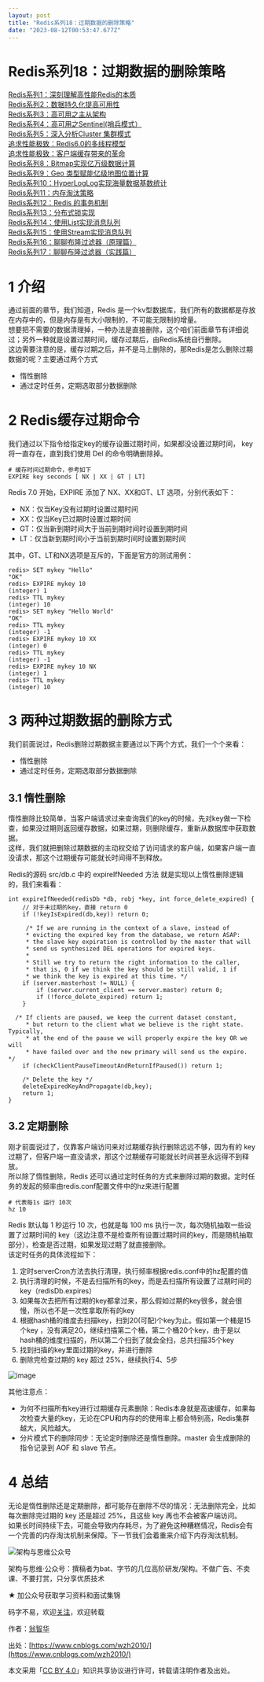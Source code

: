 ```yaml
---
layout: post
title: "Redis系列18：过期数据的删除策略"
date: "2023-08-12T00:53:47.677Z"
---
```

Redis系列18：过期数据的删除策略
===================

[Redis系列1：深刻理解高性能Redis的本质](https://www.cnblogs.com/wzh2010/p/15886787.html "Redis系列1：深刻理解高性能Redis的本质")  
[Redis系列2：数据持久化提高可用性](https://www.cnblogs.com/wzh2010/p/15886790.html "Redis系列2：数据持久化提高可用性")  
[Redis系列3：高可用之主从架构](https://www.cnblogs.com/wzh2010/p/15886795.html "Redis系列3：高可用之主从架构")  
[Redis系列4：高可用之Sentinel(哨兵模式）](https://www.cnblogs.com/wzh2010/p/15886797.html "Redis系列4：高可用之Sentinel(哨兵模式）")  
[Redis系列5：深入分析Cluster 集群模式](https://www.cnblogs.com/wzh2010/p/15886799.html "Redis系列5：深入分析Cluster 集群模式 ")  
[追求性能极致：Redis6.0的多线程模型](https://www.cnblogs.com/wzh2010/p/15886804.html "追求性能极致：Redis6.0的多线程模型")  
[追求性能极致：客户端缓存带来的革命](https://www.cnblogs.com/wzh2010/p/15886809.html "追求性能极致：客户端缓存带来的革命")  
[Redis系列8：Bitmap实现亿万级数据计算](https://www.cnblogs.com/wzh2010/p/15886801.html "Redis系列8：Bitmap实现亿万级数据计算")  
[Redis系列9：Geo 类型赋能亿级地图位置计算](https://www.cnblogs.com/wzh2010/p/15886803.html "Redis系列9：Geo 类型赋能亿级地图位置计算")  
[Redis系列10：HyperLogLog实现海量数据基数统计](https://www.cnblogs.com/wzh2010/p/16859839.html "Redis系列10：HyperLogLog实现海量数据基数统计")  
[Redis系列11：内存淘汰策略](https://www.cnblogs.com/wzh2010/p/16882758.html "Redis系列11：内存淘汰策略")  
[Redis系列12：Redis 的事务机制](https://www.cnblogs.com/wzh2010/p/17154368.html "Redis系列12：Redis 的事务机制")  
[Redis系列13：分布式锁实现](https://www.cnblogs.com/wzh2010/p/17205387.html "Redis系列13：分布式锁实现")  
[Redis系列14：使用List实现消息队列](https://www.cnblogs.com/wzh2010/p/17205390.html "Redis系列14：使用List实现消息队列")  
[Redis系列15：使用Stream实现消息队列](https://www.cnblogs.com/wzh2010/p/17205395.html "Redis系列15：使用Stream实现消息队列")  
[Redis系列16：聊聊布隆过滤器（原理篇）](https://www.cnblogs.com/wzh2010/p/17205403.html "Redis系列16：聊聊布隆过滤器（原理篇）")  
[Redis系列17：聊聊布隆过滤器（实践篇）](https://www.cnblogs.com/wzh2010/p/17205407.html "Redis系列17：聊聊布隆过滤器（实践篇）")

1 介绍
====

通过前面的章节，我们知道，Redis 是一个kv型数据库，我们所有的数据都是存放在内存中的，但是内存是有大小限制的，不可能无限制的增量。  
想要把不需要的数据清理掉，一种办法是直接删除，这个咱们前面章节有详细说过；另外一种就是设置过期时间，缓存过期后，由Redis系统自行删除。  
这边需要注意的是，缓存过期之后，并不是马上删除的，那Redis是怎么删除过期数据的呢？主要通过两个方式

*   惰性删除
*   通过定时任务，定期选取部分数据删除

2 Redis缓存过期命令
=============

我们通过以下指令给指定key的缓存设置过期时间，如果都没设置过期时间， key 将一直存在，直到我们使用 Del 的命令明确删除掉。

    # 缓存时间过期命令，参考如下
    EXPIRE key seconds [ NX | XX | GT | LT] 
    

Redis 7.0 开始，EXPIRE 添加了 NX、XX和GT、LT 选项，分别代表如下：

*   NX：仅当Key没有过期时设置过期时间
*   XX：仅当Key已过期时设置过期时间
*   GT：仅当新到期时间大于当前到期时间时设置到期时间
*   LT：仅当新到期时间小于当前到期时间时设置到期时间

其中，GT、LT和NX选项是互斥的，下面是官方的测试用例：

    redis> SET mykey "Hello"
    "OK"
    redis> EXPIRE mykey 10
    (integer) 1
    redis> TTL mykey
    (integer) 10
    redis> SET mykey "Hello World"
    "OK"
    redis> TTL mykey
    (integer) -1
    redis> EXPIRE mykey 10 XX
    (integer) 0
    redis> TTL mykey
    (integer) -1
    redis> EXPIRE mykey 10 NX
    (integer) 1
    redis> TTL mykey
    (integer) 10
    
    

3 两种过期数据的删除方式
=============

我们前面说过，Redis删除过期数据主要通过以下两个方式，我们一个个来看：

*   惰性删除
*   通过定时任务，定期选取部分数据删除

3.1 惰性删除
--------

惰性删除比较简单，当客户端请求过来查询我们的key的时候，先对key做一下检查，如果没过期则返回缓存数据，如果过期，则删除缓存，重新从数据库中获取数据。  
这样，我们就把删除过期数据的主动权交给了访问请求的客户端，如果客户端一直没请求，那这个过期缓存可能就长时间得不到释放。

Redis的源码 src/db.c 中的 expireIfNeeded 方法 就是实现以上惰性删除逻辑的，我们来看看：

    int expireIfNeeded(redisDb *db, robj *key, int force_delete_expired) {
        // 对于未过期的key，直接 return 0
        if (!keyIsExpired(db,key)) return 0;	
    	
    	 /* If we are running in the context of a slave, instead of
         * evicting the expired key from the database, we return ASAP:
         * the slave key expiration is controlled by the master that will
         * send us synthesized DEL operations for expired keys.
         *
         * Still we try to return the right information to the caller,
         * that is, 0 if we think the key should be still valid, 1 if
         * we think the key is expired at this time. */
        if (server.masterhost != NULL) {
            if (server.current_client == server.master) return 0;
            if (!force_delete_expired) return 1;
        }
    
      /* If clients are paused, we keep the current dataset constant,
         * but return to the client what we believe is the right state. Typically,
         * at the end of the pause we will properly expire the key OR we will
         * have failed over and the new primary will send us the expire. */
        if (checkClientPauseTimeoutAndReturnIfPaused()) return 1;
    
        /* Delete the key */
        deleteExpiredKeyAndPropagate(db,key);
        return 1;
    }
    

3.2 定期删除
--------

刚才前面说过了，仅靠客户端访问来对过期缓存执行删除远远不够，因为有的 key 过期了，但客户端一直没请求，那这个过期缓存可能就长时间甚至永远得不到释放。  
所以除了惰性删除，Redis 还可以通过定时任务的方式来删除过期的数据。定时任务的发起的频率由redis.conf配置文件中的hz来进行配置

    # 代表每1s 运行 10次
    hz 10
    

Redis 默认每 1 秒运行 10 次，也就是每 100 ms 执行一次，每次随机抽取一些设置了过期时间的 key（这边注意不是检查所有设置过期时间的key，而是随机抽取部分），检查是否过期，如果发现过期了就直接删除。  
该定时任务的具体流程如下：

1.  定时serverCron方法去执行清理，执行频率根据redis.conf中的hz配置的值
2.  执行清理的时候，不是去扫描所有的key，而是去扫描所有设置了过期时间的key（redisDb.expires）
3.  如果每次去把所有过期的key都拿过来，那么假如过期的key很多，就会很慢，所以也不是一次性拿取所有的key
4.  根据hash桶的维度去扫描key，扫到20(可配)个key为止。假如第一个桶是15个key ，没有满足20，继续扫描第二个桶，第二个桶20个key，由于是以hash桶的维度扫描的，所以第二个扫到了就会全扫，总共扫描35个key
5.  找到扫描的key里面过期的key，并进行删除
6.  删除完检查过期的 key 超过 25%，继续执行4、5步

![image](https://img2023.cnblogs.com/blog/167509/202307/167509-20230701113315392-1978968919.png)

其他注意点：

*   为何不扫描所有key进行过期缓存元素删除：Redis本身就是高速缓存，如果每次检查大量的key，无论在CPU和内存的的使用率上都会特别高，Redis集群越大，风险越大。
*   分片模式下的删除同步：无论定时删除还是惰性删除。master 会生成删除的指令记录到 AOF 和 slave 节点。

4 总结
====

无论是惰性删除还是定期删除，都可能存在删除不尽的情况：无法删除完全，比如每次删除完过期的 key 还是超过 25%，且这些 key 再也不会被客户端访问。  
如果长时间持续下去，可能会导致内存耗尽，为了避免这种糟糕情况，Redis会有一个完善的内存淘汰机制来保障。下一节我们会着重来介绍下内存淘汰机制。

![架构与思维公众号](https://images.cnblogs.com/cnblogs_com/wzh2010/2053950/o_211031005605_1280.jpg)

架构与思维·公众号：撰稿者为bat、字节的几位高阶研发/架构。不做广告、不卖课、不要打赏，只分享优质技术

★ 加公众号获取学习资料和面试集锦

码字不易，欢迎[关注](javascript:void(0);)，欢迎转载

作者：[翁智华](javascript:void(0);)

出处：[https://www.cnblogs.com/wzh2010/](https://www.cnblogs.com/wzh2010/)

本文采用「[CC BY 4.0](https://creativecommons.org/licenses/by/4.0)」知识共享协议进行许可，转载请注明作者及出处。